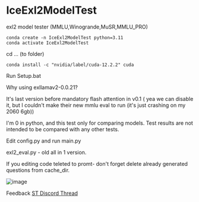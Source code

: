 # IceExl2ModelTest

exl2 model tester (MMLU,Winogrande,MuSR,MMLU_PRO)

```
conda create -n IceExl2ModelTest python=3.11
conda activate IceExl2ModelTest
```

cd ... (to folder)

```
conda install -c "nvidia/label/cuda-12.2.2" cuda
```

Run Setup.bat

Why using exllamav2-0.0.21?

It's last version before mandatory flash attention in v0.1 ( yea we can disable it, but I couldn't make their new mmlu eval to run (it's just crashing on my 2060 6gb))

I'm 0 in python, and this test only for comparing models. Test results are not intended to be compared with any other tests.

Edit config.py and run main.py

exl2_eval.py - old all in 1 version.

If you editing code teleted to promt- don't forget delete already generated questions from cache_dir.

![image](https://github.com/IceFog72/IceExl2ModelTest/assets/164350516/d3f80163-17c7-4137-b5c7-0ff40c3effb2)


Feedback  [ST Discord Thread](https://discord.com/channels/1100685673633153084/1259572507157991474)

